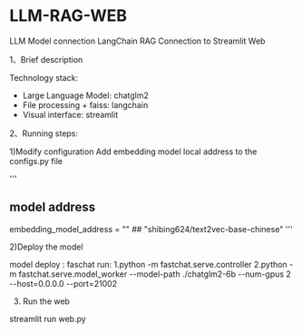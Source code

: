 # LLM-RAG-WEB
LLM Model connection LangChain RAG Connection to Streamlit Web


1、Brief description

Technology stack:

- Large Language Model: chatglm2
- File processing + faiss: langchain
- Visual interface: streamlit

2、Running steps:

1)Modify configuration
  Add embedding model local address to the configs.py file
  
  '''
  ## model address
  embedding_model_address = "" ## "shibing624/text2vec-base-chinese"
  '''

2)Deploy the model

model deploy : faschat
  run:
    1.python -m fastchat.serve.controller
    2.python -m fastchat.serve.model_worker --model-path ./chatglm2-6b --num-gpus 2 --host=0.0.0.0 --port=21002

3) Run the web
  
  streamlit run  web.py 




